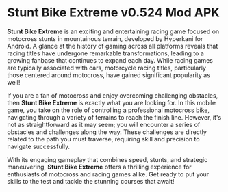# Stunt Bike Extreme v0.524 Mod APK 

**Stunt Bike Extreme** is an exciting and entertaining racing game focused on motocross stunts in mountainous terrain, developed by Hyperkani for Android. A glance at the history of gaming across all platforms reveals that racing titles have undergone remarkable transformations, leading to a growing fanbase that continues to expand each day. While racing games are typically associated with cars, motorcycle racing titles, particularly those centered around motocross, have gained significant popularity as well!

If you are a fan of motocross and enjoy overcoming challenging obstacles, then **Stunt Bike Extreme** is exactly what you are looking for. In this mobile game, you take on the role of controlling a professional motocross bike, navigating through a variety of terrains to reach the finish line. However, it's not as straightforward as it may seem; you will encounter a series of obstacles and challenges along the way. These challenges are directly related to the path you must traverse, requiring skill and precision to navigate successfully.

With its engaging gameplay that combines speed, stunts, and strategic maneuvering, **Stunt Bike Extreme** offers a thrilling experience for enthusiasts of motocross and racing games alike. Get ready to put your skills to the test and tackle the stunning courses that await!